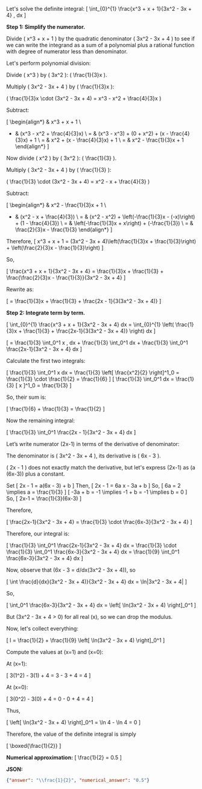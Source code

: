 Let's solve the definite integral:
\[
\int_{0}^{1} \frac{x^3 + x + 1}{3x^2 - 3x + 4} \, dx
\]

**Step 1: Simplify the numerator.**

Divide \( x^3 + x + 1 \) by the quadratic denominator \( 3x^2 - 3x + 4 \) to see if we can write the integrand as a sum of a polynomial plus a rational function with degree of numerator less than denominator.

Let's perform polynomial division:

Divide \( x^3 \) by \( 3x^2 \): \( \frac{1}{3}x \).

Multiply \( 3x^2 - 3x + 4 \) by \( \frac{1}{3}x \):

\( \frac{1}{3}x \cdot (3x^2 - 3x + 4) = x^3 - x^2 + \frac{4}{3}x \)

Subtract:

\[
\begin{align*}
& x^3 + x + 1 \\
- & (x^3 - x^2 + \frac{4}{3}x) \\
= & (x^3 - x^3) + (0 + x^2) + (x - \frac{4}{3}x) + 1 \\
= & x^2 + (x - \frac{4}{3}x) + 1 \\
= & x^2 - \frac{1}{3}x + 1
\end{align*}
\]

Now divide \( x^2 \) by \( 3x^2 \): \( \frac{1}{3} \).

Multiply \( 3x^2 - 3x + 4 \) by \( \frac{1}{3} \):

\( \frac{1}{3} \cdot (3x^2 - 3x + 4) = x^2 - x + \frac{4}{3} \)

Subtract:

\[
\begin{align*}
& x^2 - \frac{1}{3}x + 1 \\
- & (x^2 - x + \frac{4}{3}) \\
= & (x^2 - x^2) + \left(-\frac{1}{3}x - (-x)\right) + (1 - \frac{4}{3}) \\
= & \left(-\frac{1}{3}x + x\right) + (-\frac{1}{3}) \\
= & \frac{2}{3}x - \frac{1}{3}
\end{align*}
\]

Therefore,
\[
x^3 + x + 1 = (3x^2 - 3x + 4)\left(\frac{1}{3}x + \frac{1}{3}\right) + \left(\frac{2}{3}x - \frac{1}{3}\right)
\]

So,

\[
\frac{x^3 + x + 1}{3x^2 - 3x + 4} = \frac{1}{3}x + \frac{1}{3} + \frac{\frac{2}{3}x - \frac{1}{3}}{3x^2 - 3x + 4}
\]

Rewrite as:

\[
= \frac{1}{3}x + \frac{1}{3} + \frac{2x - 1}{3(3x^2 - 3x + 4)}
\]

**Step 2: Integrate term by term.**

\[
\int_{0}^{1} \frac{x^3 + x + 1}{3x^2 - 3x + 4} dx = \int_{0}^{1} \left( \frac{1}{3}x + \frac{1}{3} + \frac{2x-1}{3(3x^2 - 3x + 4)} \right) dx
\]

\[
= \frac{1}{3} \int_0^1 x \, dx + \frac{1}{3} \int_0^1 dx + \frac{1}{3} \int_0^1 \frac{2x-1}{3x^2 - 3x + 4} dx
\]

Calculate the first two integrals:

\[
\frac{1}{3} \int_0^1 x dx = \frac{1}{3} \left[ \frac{x^2}{2} \right]^1_0 = \frac{1}{3} \cdot \frac{1}{2} = \frac{1}{6}
\]
\[
\frac{1}{3} \int_0^1 dx = \frac{1}{3} [ x ]^1_0 = \frac{1}{3}
\]

So, their sum is:

\[
\frac{1}{6} + \frac{1}{3} = \frac{1}{2}
\]

Now the remaining integral:

\[
\frac{1}{3} \int_0^1 \frac{2x - 1}{3x^2 - 3x + 4} dx
\]

Let’s write numerator \(2x-1\) in terms of the derivative of denominator:

The denominator is \( 3x^2 - 3x + 4 \), its derivative is \( 6x - 3 \).

\( 2x - 1 \) does not exactly match the derivative, but let's express \(2x-1\) as \(a (6x-3)\) plus a constant.

Set
\[
2x - 1 = a(6x - 3) + b
\]
Then,
\[
2x - 1 = 6a x - 3a + b
\]
So,
\[
6a = 2 \implies a = \frac{1}{3}
\]
\[
-3a + b = -1 \implies -1 + b = -1 \implies b = 0
\]
So,
\[
2x-1 = \frac{1}{3}(6x-3)
\]

Therefore,

\[
\frac{2x-1}{3x^2 - 3x + 4} = \frac{1}{3} \cdot \frac{6x-3}{3x^2 - 3x + 4}
\]

Therefore, our integral is:

\[
\frac{1}{3} \int_0^1 \frac{2x-1}{3x^2 - 3x + 4} dx = \frac{1}{3} \cdot \frac{1}{3} \int_0^1 \frac{6x-3}{3x^2 - 3x + 4} dx = \frac{1}{9} \int_0^1 \frac{6x-3}{3x^2 - 3x + 4} dx
\]

Now, observe that \(6x - 3 = d/dx(3x^2 - 3x + 4)\), so

\[
\int \frac{d}{dx}(3x^2 - 3x + 4)}{3x^2 - 3x + 4} dx = \ln|3x^2 - 3x + 4|
\]

So,

\[
\int_0^1 \frac{6x-3}{3x^2 - 3x + 4} dx = \left[ \ln(3x^2 - 3x + 4) \right]_0^1
\]

But \(3x^2 - 3x + 4 > 0\) for all real \(x\), so we can drop the modulus.

Now, let's collect everything:

\[
I = \frac{1}{2} + \frac{1}{9} \left[ \ln(3x^2 - 3x + 4) \right]_0^1
\]

Compute the values at \(x=1\) and \(x=0\):

At \(x=1\):

\[
3(1^2) - 3(1) + 4 = 3 - 3 + 4 = 4
\]

At \(x=0\):

\[
3(0^2) - 3(0) + 4 = 0 - 0 + 4 = 4
\]

Thus,

\[
\left[ \ln(3x^2 - 3x + 4) \right]_0^1 = \ln 4 - \ln 4 = 0
\]

Therefore, the value of the definite integral is simply

\[
\boxed{\frac{1}{2}}
\]

**Numerical approximation:**
\[
\frac{1}{2} = 0.5
\]

**JSON:**
```json
{"answer": "\\frac{1}{2}", "numerical_answer": "0.5"}
```